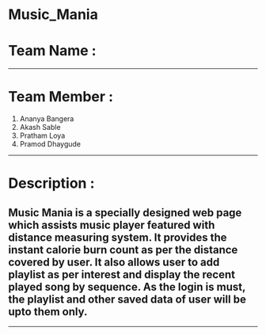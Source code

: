 # Music_Mania
# Team Name :<Dcode>
---

# Team Member : 
 1. Ananya Bangera 
 2. Akash Sable 
3. Pratham Loya  
4. Pramod Dhaygude
---
#  Description : 
## Music Mania is a specially designed web page which assists music player featured with distance measuring system. It provides the instant calorie burn count as per the  distance covered by user. It also allows user to  add  playlist as per interest and display the recent played song by sequence. As the login is must, the playlist and other saved data of user will be upto them only.
---

 
